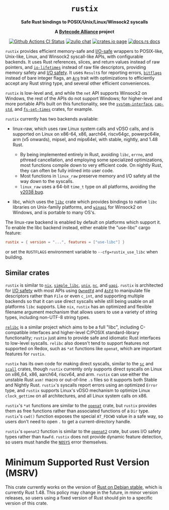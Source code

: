 <div align="center">
  <h1><code>rustix</code></h1>

  <p>
    <strong>Safe Rust bindings to POSIX/Unix/Linux/Winsock2 syscalls</strong>
  </p>

  <strong>A <a href="https://bytecodealliance.org/">Bytecode Alliance</a> project</strong>

  <p>
    <a href="https://github.com/bytecodealliance/rustix/actions?query=workflow%3ACI"><img src="https://github.com/bytecodealliance/rustix/workflows/CI/badge.svg" alt="Github Actions CI Status" /></a>
    <a href="https://bytecodealliance.zulipchat.com/#narrow/stream/206238-general"><img src="https://img.shields.io/badge/zulip-join_chat-brightgreen.svg" alt="zulip chat" /></a>
    <a href="https://crates.io/crates/rustix"><img src="https://img.shields.io/crates/v/rustix.svg" alt="crates.io page" /></a>
    <a href="https://docs.rs/rustix"><img src="https://docs.rs/rustix/badge.svg" alt="docs.rs docs" /></a>
  </p>
</div>

`rustix` provides efficient memory-safe and [I/O-safe] wrappers to POSIX-like,
Unix-like, Linux, and Winsock2 syscall-like APIs, with configurable backends.
It uses Rust references, slices, and return values instead of raw pointers, and
[`io-lifetimes`] instead of raw file descriptors, providing memory safety and
[I/O safety]. It uses `Result`s for reporting errors, [`bitflags`] instead of
bare integer flags, an [`Arg`] trait with optimizations to efficiently accept
any Rust string type, and several other efficient conveniences.

`rustix` is low-level and, and while the `net` API supports Winsock2 on
Windows, the rest of the APIs do not support Windows; for higher-level and more
portable APIs built on this functionality, see the [`system-interface`],
[`cap-std`], and [`fs-set-times`] crates, for example.

`rustix` currently has two backends available:

 * linux-raw, which uses raw Linux system calls and vDSO calls, and is
   supported on Linux on x86-64, x86, aarch64, riscv64gc, powerpc64le,
   arm (v5 onwards), mipsel, and mips64el, with stable, nightly, and 1.48 Rust.
    - By being implemented entirely in Rust, avoiding `libc`, `errno`, and pthread
      cancellation, and employing some specialized optimizations, most functions
      compile down to very efficient code. On nightly Rust, they can often be
      fully inlined into user code.
    - Most functions in `linux_raw` preserve memory and I/O safety all the way
      down to the syscalls.
    - `linux_raw` uses a 64-bit `time_t` type on all platforms, avoiding the
      [y2038 bug].

 * libc, which uses the [`libc`] crate which provides bindings to native `libc`
   libraries on Unix-family platforms, and [`winapi`] for Winsock2 on Windows,
   and is portable to many OS's.

The linux-raw backend is enabled by default on platforms which support it. To
enable the libc backend instead, either enable the "use-libc" cargo feature:

```toml
rustix = { version = "...", features = ["use-libc"] }
````

or set the `RUSTFLAGS` environment variable to `--cfg=rustix_use_libc` when
building.

## Similar crates

`rustix` is similar to [`nix`], [`simple_libc`], [`unix`], [`nc`], and
[`uapi`]. `rustix` is architected for [I/O safety] with most APIs using
[`OwnedFd`] and [`AsFd`] to manipulate file descriptors rather than `File` or
even `c_int`, and supporting multiple backends so that it can use direct
syscalls while still being usable on all platforms `libc` supports. Like `nix`,
`rustix` has an optimized and flexible filename argument mechanism that allows
users to use a variety of string types, including non-UTF-8 string types.

[`relibc`] is a similar project which aims to be a full "libc", including
C-compatible interfaces and higher-level C/POSIX standard-library
functionality; `rustix` just aims to provide safe and idiomatic Rust interfaces
to low-level syscalls. `relibc` also doesn't tend to support features not
supported on Redox, such as `*at` functions like `openat`, which are
important features for `rustix`.

`rustix` has its own code for making direct syscalls, similar to the [`sc`]
and [`scall`] crates, though `rustix` currently only supports direct syscalls on
Linux on x86\_64, x86, aarch64, riscv64, and arm. `rustix` can use either the
unstable Rust `asm!` macro or out-of-line `.s` files so it supports both Stable
and Nightly Rust. `rustix`'s syscalls report errors using an optimized `Error`
type, and `rustix` supports Linux's vDSO mechanism to optimize Linux
`clock_gettime` on all architectures, and all Linux system calls on x86.

`rustix`'s `*at` functions are similar to the [`openat`] crate, but `rustix`
provides them as free functions rather than associated functions of a `Dir`
type. `rustix`'s `cwd()` function exposes the special `AT_FDCWD` value in a safe
way, so users don't need to open `.` to get a current-directory handle.

`rustix`'s `openat2` function is similar to the [`openat2`] crate, but uses
I/O safety types rather than `RawFd`. `rustix` does not provide dynamic feature
detection, so users must handle the [`NOSYS`] error themselves.

# Minimum Supported Rust Version (MSRV)

This crate currently works on the version of [Rust on Debian stable], which is
currently Rust 1.48. This policy may change in the future, in minor version
releases, so users using a fixed version of Rust should pin to a specific
version of this crate.

[Rust on Debian stable]: https://packages.debian.org/stable/rust/rustc
[`nix`]: https://crates.io/crates/nix
[`unix`]: https://crates.io/crates/unix
[`nc`]: https://crates.io/crates/nc
[`simple_libc`]: https://crates.io/crates/simple_libc
[`uapi`]: https://crates.io/crates/uapi
[`relibc`]: https://github.com/redox-os/relibc
[`syscall`]: https://crates.io/crates/syscall
[`sc`]: https://crates.io/crates/sc
[`scall`]: https://crates.io/crates/scall
[`system-interface`]: https://crates.io/crates/system-interface
[`openat`]: https://crates.io/crates/openat
[`openat2`]: https://crates.io/crates/openat2
[`fs-set-times`]: https://crates.io/crates/fs-set-times
[`io-lifetimes`]: https://crates.io/crates/io-lifetimes
[`libc`]: https://crates.io/crates/libc
[`winapi`]: https://crates.io/crates/winapi
[`cap-std`]: https://crates.io/crates/cap-std
[`bitflags`]: https://crates.io/crates/bitflags
[`Arg`]: https://docs.rs/rustix/latest/rustix/path/trait.Arg.html
[I/O-safe]: https://github.com/rust-lang/rfcs/blob/master/text/3128-io-safety.md
[I/O safety]: https://github.com/rust-lang/rfcs/blob/master/text/3128-io-safety.md
[y2038 bug]: https://en.wikipedia.org/wiki/Year_2038_problem
[`OwnedFd`]: https://docs.rs/io-lifetimes/latest/io_lifetimes/struct.OwnedFd.html
[`AsFd`]: https://docs.rs/io-lifetimes/latest/io_lifetimes/trait.AsFd.html
[`NOSYS`]: https://docs.rs/rustix/latest/rustix/io/struct.Error.html#associatedconstant.NOSYS
